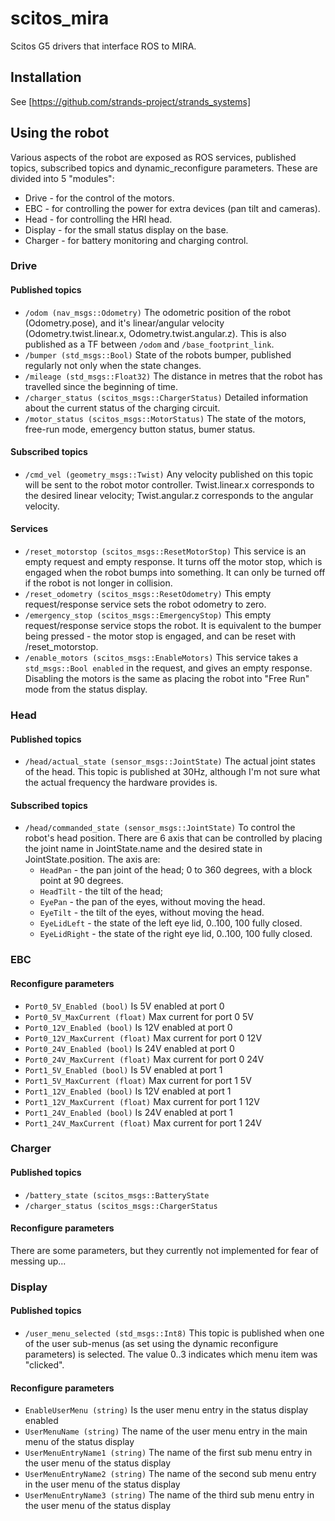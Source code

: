 scitos_mira
===========

Scitos G5 drivers that interface ROS to MIRA.

Installation
------------
See [https://github.com/strands-project/strands_systems]

Using the robot
---------------

Various aspects of the robot are exposed as ROS services, published topics, subscribed topics and dynamic_reconfigure parameters. These are divided into 5 "modules":
* Drive - for the control of the motors.
* EBC - for controlling the power for extra devices (pan tilt and cameras).
* Head - for controlling the HRI head.
* Display - for the small status display on the base.
* Charger - for battery monitoring and charging control.

### Drive
#### Published topics
* `/odom (nav_msgs::Odometry)`
The odometric position of the robot (Odometry.pose), and it's linear/angular velocity (Odometry.twist.linear.x, Odometry.twist.angular.z). This is also published as a TF between `/odom` and `/base_footprint_link`.
* `/bumper (std_msgs::Bool)`
State of the robots bumper, published regularly not only when the state changes.
* `/mileage (std_msgs::Float32)`
The distance in metres that the robot has travelled since the beginning of time.
* `/charger_status (scitos_msgs::ChargerStatus)`
Detailed information about the current status of the charging circuit.
* `/motor_status (scitos_msgs::MotorStatus)`
The state of the motors, free-run mode, emergency button status, bumer status.

#### Subscribed topics
*  `/cmd_vel (geometry_msgs::Twist)`
Any velocity published on this topic will be sent to the robot motor controller. Twist.linear.x corresponds to the desired linear velocity; Twist.angular.z corresponds to the angular velocity.


#### Services
* `/reset_motorstop (scitos_msgs::ResetMotorStop)` 
This service is an empty request and empty response. It turns off the motor stop, which is engaged when the robot bumps into something. It can only be turned off if the robot is not longer in collision.
* `/reset_odometry (scitos_msgs::ResetOdometry)`
This empty request/response service sets the robot odometry to zero.
* `/emergency_stop (scitos_msgs::EmergencyStop)`
This empty request/response service stops the robot. It is equivalent to the bumper being pressed - the motor stop is engaged, and can be reset with /reset_motorstop.
* `/enable_motors (scitos_msgs::EnableMotors)` 
This service takes a `std_msgs::Bool enabled` in the request, and gives an empty response. Disabling the motors is the same as placing the robot into "Free Run" mode from the status display.


### Head
#### Published topics
* `/head/actual_state (sensor_msgs::JointState)`
The actual joint states of the head. This topic is published at 30Hz, although I'm not sure what the actual frequency the hardware provides is.

#### Subscribed topics
* `/head/commanded_state (sensor_msgs::JointState)`
To control the robot's head position. There are 6 axis that can be controlled by placing the joint name in JointState.name and the desired state in JointState.position. The axis are:
  * `HeadPan` - the pan joint of the head; 0 to 360 degrees, with a block point at 90 degrees.
  * `HeadTilt` - the tilt of the head; 
  * `EyePan` - the pan of the eyes, without moving the head.
  * `EyeTilt` - the tilt of the eyes, without moving the head.
  * `EyeLidLeft` - the state of the left eye lid, 0..100, 100  fully closed.
  * `EyeLidRight` - the state of the right eye lid, 0..100, 100  fully closed.


### EBC
#### Reconfigure parameters
* `Port0_5V_Enabled (bool)`
Is 5V enabled at port 0
* `Port0_5V_MaxCurrent (float)`
Max current for port 0 5V
* `Port0_12V_Enabled (bool)`
Is 12V enabled at port 0
* `Port0_12V_MaxCurrent (float)`
Max current for port 0 12V
* `Port0_24V_Enabled (bool)`
Is 24V enabled at port 0
* `Port0_24V_MaxCurrent (float)`
Max current for port 0 24V
* `Port1_5V_Enabled (bool)`
Is 5V enabled at port 1
* `Port1_5V_MaxCurrent (float)`
Max current for port 1 5V
* `Port1_12V_Enabled (bool)`
Is 12V enabled at port 1
* `Port1_12V_MaxCurrent (float)`
Max current for port 1 12V
* `Port1_24V_Enabled (bool)`
Is 24V enabled at port 1
* `Port1_24V_MaxCurrent (float)`
Max current for port 1 24V

### Charger
#### Published topics
* `/battery_state (scitos_msgs::BatteryState`
* `/charger_status (scitos_msgs::ChargerStatus`

#### Reconfigure parameters
There are some parameters, but they currently not implemented for fear of messing up...

### Display
#### Published topics
* `/user_menu_selected (std_msgs::Int8)`
This topic is published when one of the user sub-menus  (as set using the dynamic reconfigure parameters) is selected. The value 0..3 indicates which menu item was "clicked".

#### Reconfigure parameters
* `EnableUserMenu (string)`
Is the user menu entry in the status display enabled
* `UserMenuName (string)`
The name of the user menu entry in the main menu of the status display
* `UserMenuEntryName1 (string)`
The name of the first sub menu entry in the user menu of the status display
* `UserMenuEntryName2 (string)`
The name of the second sub menu entry in the user menu of the status display
* `UserMenuEntryName3 (string)`
The name of the third sub menu entry in the user menu of the status display
